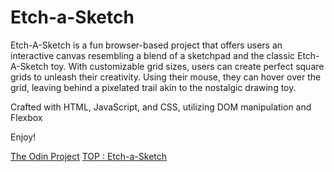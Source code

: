 # Etch-a-Sketch

Etch-A-Sketch is a fun browser-based project that offers users an interactive canvas resembling a blend of a sketchpad and the classic Etch-A-Sketch toy. With customizable grid sizes, users can create perfect square grids to unleash their creativity. Using their mouse, they can hover over the grid, leaving behind a pixelated trail akin to the nostalgic drawing toy.

Crafted with HTML, JavaScript, and CSS, utilizing DOM manipulation and Flexbox

Enjoy!

[The Odin Project](https://www.theodinproject.com/)
[TOP : Etch-a-Sketch](https://www.theodinproject.com/lessons/foundations-etch-a-sketch)